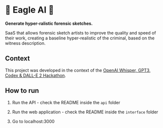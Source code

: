 # 🎨 Eagle AI 🎨

__Generate hyper-ralistic forensic sketches.__

SaaS that allows forensic sketch artists to improve the quality and speed of their work, creating a baseline hyper-realistic of the criminal, based on the witness description.
## Context

This project was developed in the context of the [OpenAI Whisper, GPT3, Codex & DALL-E 2 Hackathon](https://lablab.ai/event/openai-whisper-gpt3-codex-dalle2-hackathon).

## How to run

1. Run the API - check the README inside the `api` folder

2. Run the web application - check the README inside the `interface` folder

3. Go to localhost:3000